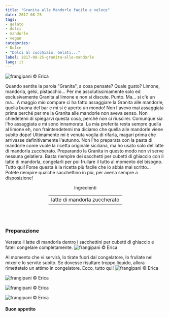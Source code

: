 ```yaml
---
title: "Granita alle Mandorle facile e veloce"
date: 2017-08-25
tags:
- gelato
- dolci
- mandorle
- vegan
categories:
- Dolce
- "Dolci al cucchiaio, Gelati..."
label: 2017-08-25-granita-alle-mandorle
lang: it 
---
```

![](header.jpg "frangipani © Erica")

Quando sentite la parola "Granita", a cosa pensate? Quale gusto? Limone, mandorla, gelsi, pistacchio... Per me assolutissimamente solo ed esclusivamente Granita al limone e non si discute. Punto. Ma... si c'è un ma... A maggio mio compare ci ha fatto assaggiare la Granita alle mandorle, quella buona del bar e mi si è aperto un mondo! Non l'avevo mai assaggiata prima perché per me la Granita alle mandorle non aveva senso. Non chiedetemi di spiegarvi questa cosa, perché non ci riuscirei. Comunque sia l'ho assaggiata e mi sono innamorata. La mia preferita resta sempre quella al limone eh, non fraintendetemi ma diciamo che quella alle mandorle viene subito dopo! Ultimamente mi è venuta voglia di rifarla, magari prima che arrivasse definitivamente l'autunno. Non l'ho preparata con la pasta di mandorle come vuole la ricetta originale siciliana, ma ho usato solo del latte di mandorla zuccherato. Preparando la Granita in questo modo non vi serve nessuna gelatiera. Basta riempire dei sacchetti per cubetti di ghiaccio con il latte di mandorla, congelarli per poi frullare il tutto al momento del bisogno. Tutto qui! Forse questa è la ricetta più facile che io abbia mai scritto... Potete riempire qualche sacchettino in più, per averla sempre a disposizione!

<div id="wrapper" style="text-align: center">
  <div id="yourdiv" style="display: inline-block;">
    <div class="ingredients">
      <div class="ingredients-title">Ingredienti</div>
      <table>
        <tbody>
          </tr>
          <tr>
            <td>latte di mandorla zuccherato</td>
          </tr>
        </tbody>
      </table>
      <br></br>
    </div>
  </div>
</div>


<h3>
  <font color="grey">
    <i class="fa fa-cogs"></i>
  </font> Preparazione
</h3>

Versate il latte di mandorla dentro i sacchettini per cubetti di ghiaccio e fateli congelare completamente. 
![](ghiaccio.jpg "frangipani © Erica")

Al momento che vi servirà, lo tirate fuori dal congelatore, lo frullate nel mixer e lo servite subito. Se dovesse risultare troppo liquido, allora rimettetelo un attimo in congelatore. Ecco, tutto qui!
![](risultato1.jpg "frangipani © Erica")

![](risultato2.jpg "frangipani © Erica")

![](risultato3.jpg "frangipani © Erica")

![](risultato4.jpg "frangipani © Erica")

<h4>Buon appetito
  <font color="red">
    <i class="fa fa-smile-o"></i>
  </font>
</h4>